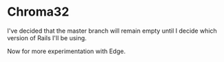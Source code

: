 # Chroma32

I've decided that the master branch will remain empty until I decide which version of Rails I'll be using.

Now for more experimentation with Edge.